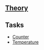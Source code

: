 
## [Theory](./docs/state-machine)

## Tasks

  - [Counter](./tasks/counter/counterMachine.md)
  - [Temperature](./tasks/temperature/temperature.md)

